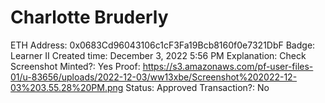 # Charlotte Bruderly

ETH Address: 0x0683Cd96043106c1cF3Fa19Bcb8160f0e7321DbF
Badge: Learner II
Created time: December 3, 2022 5:56 PM
Explanation: Check Screenshot
Minted?: Yes
Proof: https://s3.amazonaws.com/pf-user-files-01/u-83656/uploads/2022-12-03/ww13xbe/Screenshot%202022-12-03%203.55.28%20PM.png
Status: Approved
Transaction?: No